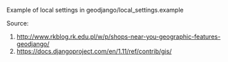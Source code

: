 Example of local settings in geodjango/local_settings.example

Source:
1) http://www.rkblog.rk.edu.pl/w/p/shops-near-you-geographic-features-geodjango/
2) https://docs.djangoproject.com/en/1.11/ref/contrib/gis/
